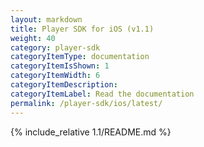 ```yaml
---
layout: markdown
title: Player SDK for iOS (v1.1)
weight: 40
category: player-sdk
categoryItemType: documentation
categoryItemIsShown: 1
categoryItemWidth: 6
categoryItemDescription:
categoryItemLabel: Read the documentation
permalink: /player-sdk/ios/latest/
---
```

{% include_relative 1.1/README.md  %}